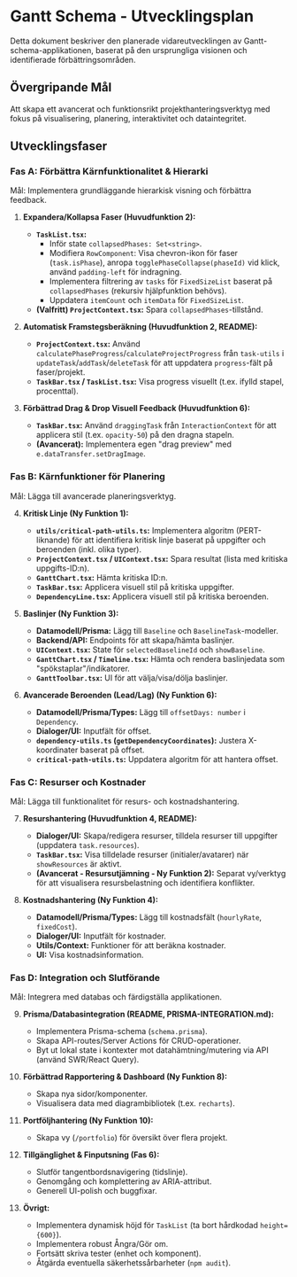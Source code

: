 # Gantt Schema - Utvecklingsplan

Detta dokument beskriver den planerade vidareutvecklingen av Gantt-schema-applikationen, baserat på den ursprungliga visionen och identifierade förbättringsområden.

## Övergripande Mål

Att skapa ett avancerat och funktionsrikt projekthanteringsverktyg med fokus på visualisering, planering, interaktivitet och dataintegritet.

## Utvecklingsfaser

### Fas A: Förbättra Kärnfunktionalitet & Hierarki

Mål: Implementera grundläggande hierarkisk visning och förbättra feedback.

1.  **Expandera/Kollapsa Faser (Huvudfunktion 2):**
    *   **`TaskList.tsx`:**
        *   Inför state `collapsedPhases: Set<string>`.
        *   Modifiera `RowComponent`: Visa chevron-ikon för faser (`task.isPhase`), anropa `togglePhaseCollapse(phaseId)` vid klick, använd `padding-left` för indragning.
        *   Implementera filtrering av `tasks` för `FixedSizeList` baserat på `collapsedPhases` (rekursiv hjälpfunktion behövs).
        *   Uppdatera `itemCount` och `itemData` för `FixedSizeList`.
    *   **(Valfritt) `ProjectContext.tsx`:** Spara `collapsedPhases`-tillstånd.

2.  **Automatisk Framstegsberäkning (Huvudfunktion 2, README):**
    *   **`ProjectContext.tsx`:** Använd `calculatePhaseProgress`/`calculateProjectProgress` från `task-utils` i `updateTask`/`addTask`/`deleteTask` för att uppdatera `progress`-fält på faser/projekt.
    *   **`TaskBar.tsx` / `TaskList.tsx`:** Visa progress visuellt (t.ex. ifylld stapel, procenttal).

3.  **Förbättrad Drag & Drop Visuell Feedback (Huvudfunktion 6):**
    *   **`TaskBar.tsx`:** Använd `draggingTask` från `InteractionContext` för att applicera stil (t.ex. `opacity-50`) på den dragna stapeln.
    *   **(Avancerat):** Implementera egen "drag preview" med `e.dataTransfer.setDragImage`.

### Fas B: Kärnfunktioner för Planering

Mål: Lägga till avancerade planeringsverktyg.

4.  **Kritisk Linje (Ny Funktion 1):**
    *   **`utils/critical-path-utils.ts`:** Implementera algoritm (PERT-liknande) för att identifiera kritisk linje baserat på uppgifter och beroenden (inkl. olika typer).
    *   **`ProjectContext.tsx` / `UIContext.tsx`:** Spara resultat (lista med kritiska uppgifts-ID:n).
    *   **`GanttChart.tsx`:** Hämta kritiska ID:n.
    *   **`TaskBar.tsx`:** Applicera visuell stil på kritiska uppgifter.
    *   **`DependencyLine.tsx`:** Applicera visuell stil på kritiska beroenden.

5.  **Baslinjer (Ny Funktion 3):**
    *   **Datamodell/Prisma:** Lägg till `Baseline` och `BaselineTask`-modeller.
    *   **Backend/API:** Endpoints för att skapa/hämta baslinjer.
    *   **`UIContext.tsx`:** State för `selectedBaselineId` och `showBaseline`.
    *   **`GanttChart.tsx` / `Timeline.tsx`:** Hämta och rendera baslinjedata som "spökstaplar"/indikatorer.
    *   **`GanttToolbar.tsx`:** UI för att välja/visa/dölja baslinjer.

6.  **Avancerade Beroenden (Lead/Lag) (Ny Funktion 6):**
    *   **Datamodell/Prisma/Types:** Lägg till `offsetDays: number` i `Dependency`.
    *   **Dialoger/UI:** Inputfält för offset.
    *   **`dependency-utils.ts` (`getDependencyCoordinates`):** Justera X-koordinater baserat på offset.
    *   **`critical-path-utils.ts`:** Uppdatera algoritm för att hantera offset.

### Fas C: Resurser och Kostnader

Mål: Lägga till funktionalitet för resurs- och kostnadshantering.

7.  **Resurshantering (Huvudfunktion 4, README):**
    *   **Dialoger/UI:** Skapa/redigera resurser, tilldela resurser till uppgifter (uppdatera `task.resources`).
    *   **`TaskBar.tsx`:** Visa tilldelade resurser (initialer/avatarer) när `showResources` är aktivt.
    *   **(Avancerat - Resursutjämning - Ny Funktion 2):** Separat vy/verktyg för att visualisera resursbelastning och identifiera konflikter.

8.  **Kostnadshantering (Ny Funktion 4):**
    *   **Datamodell/Prisma/Types:** Lägg till kostnadsfält (`hourlyRate`, `fixedCost`).
    *   **Dialoger/UI:** Inputfält för kostnader.
    *   **Utils/Context:** Funktioner för att beräkna kostnader.
    *   **UI:** Visa kostnadsinformation.

### Fas D: Integration och Slutförande

Mål: Integrera med databas och färdigställa applikationen.

9.  **Prisma/Databasintegration (README, PRISMA-INTEGRATION.md):**
    *   Implementera Prisma-schema (`schema.prisma`).
    *   Skapa API-routes/Server Actions för CRUD-operationer.
    *   Byt ut lokal state i kontexter mot datahämtning/mutering via API (använd SWR/React Query).

10. **Förbättrad Rapportering & Dashboard (Ny Funktion 8):**
    *   Skapa nya sidor/komponenter.
    *   Visualisera data med diagrambibliotek (t.ex. `recharts`).

11. **Portföljhantering (Ny Funktion 10):**
    *   Skapa vy (`/portfolio`) för översikt över flera projekt.

12. **Tillgänglighet & Finputsning (Fas 6):**
    *   Slutför tangentbordsnavigering (tidslinje).
    *   Genomgång och komplettering av ARIA-attribut.
    *   Generell UI-polish och buggfixar.

13. **Övrigt:**
    *   Implementera dynamisk höjd för `TaskList` (ta bort hårdkodad `height={600}`).
    *   Implementera robust Ångra/Gör om.
    *   Fortsätt skriva tester (enhet och komponent).
    *   Åtgärda eventuella säkerhetssårbarheter (`npm audit`). 